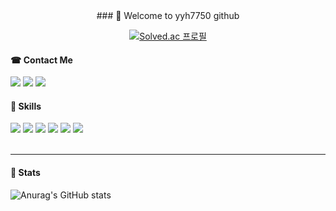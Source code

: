 <div align="center">
### 👋 Welcome to yyh7750 github 
<br>
  
[![Solved.ac
프로필](http://mazassumnida.wtf/api/v2/generate_badge?boj=yyh7750)](https://solved.ac/yyh7750)

</div>

<!--
**yyh7750/yyh7750** is a ✨ _special_ ✨ repository because its `README.md` (this file) appears on your GitHub profile.

Here are some ideas to get you started:

- 🔭 I’m currently working on ...
- 🌱 I’m currently learning ...
- 👯 I’m looking to collaborate on ...
- 🤔 I’m looking for help with ...
- 💬 Ask me about ...
- 📫 How to reach me: ...
- 😄 Pronouns: ...
- ⚡ Fun fact: ...
-->

#### ☎ Contact Me
<div>
  <a href="https://mail.google.com/" target="_blank"><img src="https://img.shields.io/badge/yyh7750@gmail.com-F44336?style=flat&logo=gmail&logoColor=ffffff"/></a>
  <img src="https://img.shields.io/badge/yyh6290-yellow?style=flat&logo=kakaotalk&logoColor=ffffff"/>
  <a href="https://u0hun.tistory.com/category/" target="_blank"><img src="https://img.shields.io/badge/Tistory-gray?style=flat&logo=blogger&logoColor=ffffff"/></a>
</div>

#### 🤗 Skills
<div>
  <img src="https://img.shields.io/badge/Java-5adeff?style=flat&logo=java&logoColor=ffffff"/>
  <img src="https://img.shields.io/badge/Spring Boot-green?style=flat&logo=springboot&logoColor=ffffff"/>
  <img src="https://img.shields.io/badge/HTML5-orange?style=flat&logo=html5&logoColor=ffffff"/>
  <img src="https://img.shields.io/badge/CSS3-blue?style=flat&logo=css3&logoColor=ffffff"/>
  <img src="https://img.shields.io/badge/JavaScript-yellow?style=flat&logo=javascript&logoColor=ffffff"/>
  <img src="https://img.shields.io/badge/AngularJS-red?style=flat&logo=angularjs&logoColor=ffffff"/>
</div>

<br>
<hr>

#### 🙌 Stats
![Anurag's GitHub stats](https://github-readme-stats.vercel.app/api?username=yyh7750&show_icons=true&theme=gruvbox)

